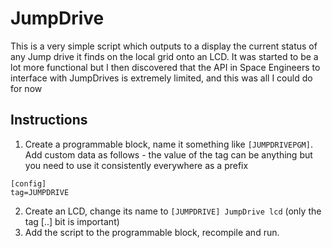 JumpDrive
=========

This is a very simple script which outputs to a display the current status of any Jump drive it finds on the local grid onto an LCD. It was started to
be a lot more functional but I then discovered that the API in Space Engineers to interface with JumpDrives is extremely limited, and this was all I could
do for now

Instructions
------------

1. Create a programmable block, name it something like `[JUMPDRIVEPGM]`. Add custom data as follows - the value of the tag can be anything but you need to use it consistently everywhere as a prefix

```
[config]
tag=JUMPDRIVE
```

2. Create an LCD, change its name to `[JUMPDRIVE] JumpDrive lcd`  (only the tag [..] bit is important)
3. Add the script to the programmable block, recompile and run.
